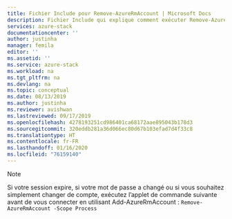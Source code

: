 ```yaml
---
title: Fichier Include pour Remove-AzureRmAccount | Microsoft Docs
description: Fichier Include qui explique comment exécuter Remove-AzureRmAccount.
services: azure-stack
documentationcenter: ''
author: justinha
manager: femila
editor: ''
ms.assetid: ''
ms.service: azure-stack
ms.workload: na
ms.tgt_pltfrm: na
ms.devlang: na
ms.topic: conceptual
ms.date: 08/13/2019
ms.author: justinha
ms.reviewer: avishwan
ms.lastreviewed: 09/17/2019
ms.openlocfilehash: 4278193251cd986401ca68172aae895043b178d3
ms.sourcegitcommit: 320eddb281a36d066ec80d67b103efad7d4f33c8
ms.translationtype: HT
ms.contentlocale: fr-FR
ms.lasthandoff: 01/16/2020
ms.locfileid: "76159140"
---
```

>[!Note]
>Si votre session expire, si votre mot de passe a changé ou si vous souhaitez simplement changer de compte, exécutez l’applet de commande suivante avant de vous connecter en utilisant Add-AzureRmAccount : `Remove-AzureRmAccount -Scope Process`
